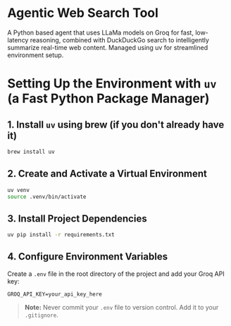# Agentic Web Search Tool
A Python based agent that uses LLaMa models on Groq for fast, low-latency reasoning, combined with DuckDuckGo search to intelligently summarize real-time web content. Managed using uv for streamlined environment setup.

# Setting Up the Environment with `uv` (a Fast Python Package Manager)

## 1. Install `uv` using brew (if you don't already have it)

```bash
brew install uv
```

## 2. Create and Activate a Virtual Environment

```bash
uv venv
source .venv/bin/activate
```

## 3. Install Project Dependencies

```bash
uv pip install -r requirements.txt
```

## 4. Configure Environment Variables

Create a `.env` file in the root directory of the project and add your Groq API key:

```env
GROQ_API_KEY=your_api_key_here
```

> **Note:** Never commit your `.env` file to version control. Add it to your `.gitignore`.
